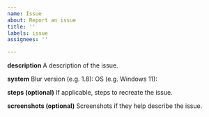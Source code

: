 ```yaml
---
name: Issue
about: Report an issue
title: ''
labels: issue
assignees: ''

---
```


**description**
A description of the issue.

**system**
Blur version (e.g. 1.8): 
OS (e.g. Windows 11):

**steps (optional)**
If applicable, steps to recreate the issue.

**screenshots (optional)**
Screenshots if they help describe the issue.
